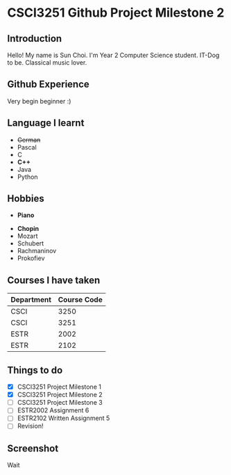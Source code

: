 # CSCI3251 Github Project Milestone 2

## Introduction

Hello! My name is Sun Choi. I'm Year 2 Computer Science student.
IT-Dog to be. Classical music lover.

## Github Experience

Very begin beginner :)

## Language I learnt

* ~~German~~
* Pascal
* C
* **C++**
* Java
* Python

## Hobbies

* **Piano**
- **Chopin**
- Mozart
- Schubert
- Rachmaninov
- Prokofiev

## Courses I have taken

| Department | Course Code |
| :--------- | :---------- |
| CSCI | 3250 |
| CSCI | 3251 |
| ESTR | 2002 |
| ESTR | 2102 |

## Things to do

- [x] CSCI3251 Project Milestone 1
- [x] CSCI3251 Project Milestone 2
- [ ] CSCI3251 Project Milestone 3
- [ ] ESTR2002 Assignment 6
- [ ] ESTR2102 Written Assignment 5
- [ ] Revision!

## Screenshot

Wait
